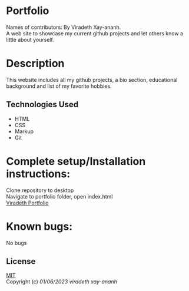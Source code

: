 # Portfolio

Names of contributors: By Viradeth Xay-ananh.  
A web site to showcase my current github projects and let others know a little about yourself. 

# Description 
This website includes all my github projects, a bio section, educational background and list of my favorite hobbies. 

## Technologies Used
* HTML
* CSS
* Markup
* Git

# Complete setup/Installation instructions:
Clone repository to desktop   
Navigate to portfolio folder, open index.html  
[Viradeth Portfolio](https://xayananh4.github.io/portfolio/)   

# Known bugs: 
No bugs 

## License

[MIT](https://opensource.org/licenses/MIT)  
Copyright (c) _01/06/2023_ _viradeth xay-ananh_